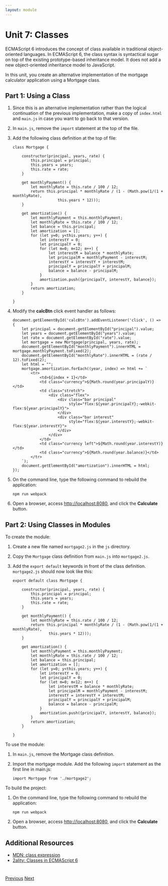 ```yaml
---
layout: module
---
```

# Unit 7: Classes

ECMAScript 6 introduces the concept of class available in traditional object-oriented languages. In ECMAScript 6, the class syntax is syntactical sugar on top of the existing prototype-based inheritance model. It does not add a new object-oriented inheritance model to JavaScript.

In this unit, you create an alternative implementation of the mortgage calculator application using a Mortgage class.
 
## Part 1: Using a Class

1. Since this is an alternative implementation rather than the logical continuation of the previous implementation, make a copy of `index.html` and `main.js` in case you want to go back to that version.

1. In `main.js`, remove the ```import``` statement at the top of the file.

1. Add the following class definition at the top of file:

    ```
    class Mortgage {
    
        constructor(principal, years, rate) {
            this.principal = principal;
            this.years = years;
            this.rate = rate;
        }
    
        get monthlyPayment() {
            let monthlyRate = this.rate / 100 / 12;
            return this.principal * monthlyRate / (1 - (Math.pow(1/(1 + monthlyRate),
                        this.years * 12)));
        }
    
        get amortization() {
            let monthlyPayment = this.monthlyPayment;
            let monthlyRate = this.rate / 100 / 12;
            let balance = this.principal;
            let amortization = [];
            for (let y=0; y<this.years; y++) {
                let interestY = 0;
                let principalY = 0;
                for (let m=0; m<12; m++) {
                    let interestM = balance * monthlyRate;
                    let principalM = monthlyPayment - interestM;
                    interestY = interestY + interestM;
                    principalY = principalY + principalM;
                    balance = balance - principalM;
                }
                amortization.push({principalY, interestY, balance});
            }
            return amortization;
        }
    
    }
    ```
    
1. Modify the **calcBtn** click event handler as follows:    

    ```
    document.getElementById('calcBtn').addEventListener('click', () => {
        let principal = document.getElementById("principal").value;
        let years = document.getElementById("years").value;
        let rate = document.getElementById("rate").value;
        let mortgage = new Mortgage(principal, years, rate);
        document.getElementById("monthlyPayment").innerHTML = mortgage.monthlyPayment.toFixed(2);
        document.getElementById("monthlyRate").innerHTML = (rate / 12).toFixed(2);
        let html = "";
        mortgage.amortization.forEach((year, index) => html += `
            <tr>
                <td>${index + 1}</td>
                <td class="currency">${Math.round(year.principalY)}</td>
                <td class="stretch">
                    <div class="flex">
                        <div class="bar principal"
                             style="flex:${year.principalY};-webkit-flex:${year.principalY}">
                        </div>
                        <div class="bar interest"
                             style="flex:${year.interestY};-webkit-flex:${year.interestY}">
                        </div>
                    </div>
                </td>
                <td class="currency left">${Math.round(year.interestY)}</td>
                <td class="currency">${Math.round(year.balance)}</td>
            </tr>
        `);
        document.getElementById("amortization").innerHTML = html;
    });
    ```
    
1. On the command line, type the following command to rebuild the application:

	```
    npm run webpack
	```

1. Open a browser, access [http://localhost:8080](http://localhost:8080), and click the **Calculate** button.	


## Part 2: Using Classes in Modules

To create the module:

1. Create a new file named `mortgage2.js` in the `js` directory. 
 
1. Copy the `Mortgage` class definition from `main.js` into `mortgage2.js`.
 
1. Add the ```export default``` keywords in front of the class definition. `mortgage2.js` should now look like this: 

    ```
    export default class Mortgage {
    
        constructor(principal, years, rate) {
            this.principal = principal;
            this.years = years;
            this.rate = rate;
        }
    
        get monthlyPayment() {
            let monthlyRate = this.rate / 100 / 12;
            return this.principal * monthlyRate / (1 - (Math.pow(1/(1 + monthlyRate),
                    this.years * 12)));
        }
    
        get amortization() {
            let monthlyPayment = this.monthlyPayment;
            let monthlyRate = this.rate / 100 / 12;
            let balance = this.principal;
            let amortization = [];
            for (let y=0; y<this.years; y++) {
                let interestY = 0;
                let principalY = 0;
                for (let m=0; m<12; m++) {
                    let interestM = balance * monthlyRate;
                    let principalM = monthlyPayment - interestM;
                    interestY = interestY + interestM;
                    principalY = principalY + principalM;
                    balance = balance - principalM;
                }
                amortization.push({principalY, interestY, balance});
            }
            return amortization;
        }
    
    }
    ```

To use the module:

1. In `main.js`, remove the Mortgage class definition.

1. Import the mortgage module. Add the following ```import``` statement as the first line in main.js:

	```
	import Mortgage from './mortgage2';
	```
	
To build the project:

1. On the command line, type the following command to rebuild the application:
    
    ```
    npm run webpack
    ```

1. Open a browser, access [http://localhost:8080](http://localhost:8080), and click the **Calculate** button.


## Additional Resources

- [MDN: class expression](https://developer.mozilla.org/en-US/docs/Web/JavaScript/Reference/Operators/class)
- [2ality: Classes in ECMAScript 6](http://www.2ality.com/2015/02/es6-classes-final.html)

<div class="row" style="margin-top:40px;">
<div class="col-sm-12">
<a href="ecmascript-modules.html" class="btn btn-default"><i class="glyphicon glyphicon-chevron-left"></i> Previous</a>
<a href="ecmascript-promises.html" class="btn btn-default pull-right">Next <i class="glyphicon glyphicon-chevron-right"></i></a>
</div>
</div>
